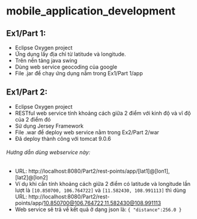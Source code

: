 # mobile_application_development

## Ex1/Part 1:
- Eclipse Oxygen project
- Ứng dụng lấy địa chỉ từ latitude và longitude.
- Trên nền tảng java swing
- Dùng web service geocoding của google
- File .jar để chạy ứng dụng nằm trong Ex1/Part 1/app
## Ex1/Part 2:
- Eclipse Oxygen project
- RESTful web service tính khoảng cách giữa 2 điểm với kinh độ và vĩ độ của 2 điểm đó
- Sử dụng Jersey Framework
- File .war để deploy web service nằm trong Ex2/Part 2/war
- Đã deploy thành công với tomcat 9.0.6
###### Hướng dẫn dùng webservice này:
- URL: http://localhost:8080/Part2/rest-points/app/[lat1]@[lon1],[lat2]@[lon2]
- Ví dụ khi cần tính khoảng cách giữa 2 điểm có latitude và longitude lần lượt là ```[10.850700, 106.764722]``` và ```[11.582430, 108.991113]``` thì dùng URL: http://localhost:8080/Part2/rest-points/app/10.850700@106.764722,11.582430@108.991113
- Web service sẽ trả về kết quả ở dạng json là: ```{ "distance":256.0 }```
